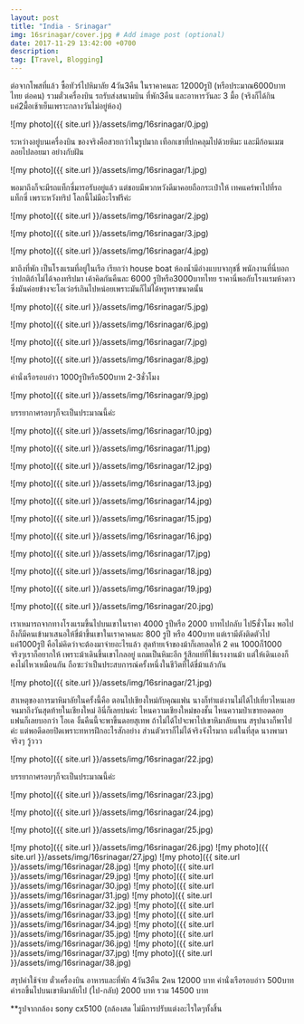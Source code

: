 ```yaml
---
layout: post
title: "India - Srinagar"
img: 16srinagar/cover.jpg # Add image post (optional)
date: 2017-11-29 13:42:00 +0700
description:
tag: [Travel, Blogging]
---
```

ต่อจากโพสที่แล้ว ซื้อทัวร์ไปหิมาลัย 4วัน3คืน ในราคาคนละ 12000รูปี (หรือประมาณ6000บาทไทย ต่อคน) รวมตั๋วเครื่องบิน รถรับส่งสนามบิน ที่พัก3คืน และอาหารวันละ 3 มื้อ (จริงก็ได้กินแค่2มื้อเช้าเย็นเพราะกลางวันไม่อยู่ห้อง)

![my photo]({{ site.url }}/assets/img/16srinagar/0.jpg)

ระหว่างอยู่บนเครื่องบิน ของจริงคือสวยกว่าในรูปมาก เทือกเขาที่ปกคลุมไปด้วยหิมะ และมีก้อนเมฆลอยไปลอยมา อย่างกับฝัน

![my photo]({{ site.url }}/assets/img/16srinagar/1.jpg)

พอมาถึงก็จะมีรถแท็กซี่มารอรับอยู่แล้ว แต่ชอบมีพวกหวังดีมาคอยถือกระเป๋าให้ เทคแคร์พาไปที่รถแท็กซี่ เพราะหวังทริป โลกนี้ไม่มีอะไรฟรีค่ะ

![my photo]({{ site.url }}/assets/img/16srinagar/2.jpg)



![my photo]({{ site.url }}/assets/img/16srinagar/3.jpg)



![my photo]({{ site.url }}/assets/img/16srinagar/4.jpg)

มาถึงที่พัก เป็นโรงแรมที่อยู่ในเรือ เรียกว่า house boat ห้องน้ำมีอ่างแบบจากุชชี่ พนักงานที่นี่บอกว่าปกติถ้าไม่ได้จองทริปมา เค้าคิดกันคืนละ 6000 รูปีหรือ3000บาทไทย ราคานี่พอกับโรงแรมห้าดาว ซึ่งมันค่อยข้างจะโอเว่อร์เกินไปหน่อยเพราะมันก็ไม่ได้หรูหราขนาดนั้น

![my photo]({{ site.url }}/assets/img/16srinagar/5.jpg)



![my photo]({{ site.url }}/assets/img/16srinagar/6.jpg)



![my photo]({{ site.url }}/assets/img/16srinagar/7.jpg)



![my photo]({{ site.url }}/assets/img/16srinagar/8.jpg)

ค่านั่งเรือรอบอ่าว 1000รูปีหรือ500บาท 2-3ชั่วโมง

![my photo]({{ site.url }}/assets/img/16srinagar/9.jpg)

บรรยากาศรอบๆก็จะเป็นประมาณนี้ค่ะ

![my photo]({{ site.url }}/assets/img/16srinagar/10.jpg)

![my photo]({{ site.url }}/assets/img/16srinagar/11.jpg)

![my photo]({{ site.url }}/assets/img/16srinagar/12.jpg)

![my photo]({{ site.url }}/assets/img/16srinagar/13.jpg)

![my photo]({{ site.url }}/assets/img/16srinagar/14.jpg)

![my photo]({{ site.url }}/assets/img/16srinagar/15.jpg)

![my photo]({{ site.url }}/assets/img/16srinagar/16.jpg)

![my photo]({{ site.url }}/assets/img/16srinagar/17.jpg)

![my photo]({{ site.url }}/assets/img/16srinagar/18.jpg)

![my photo]({{ site.url }}/assets/img/16srinagar/19.jpg)

![my photo]({{ site.url }}/assets/img/16srinagar/20.jpg)

 เราเหมารถจากทางโรงแรมขึ้นไปบนเขาในราคา 4000 รูปีหรือ 2000 บาทไปกลับ ไป5ชั่วโมง พอไปถึงก็มีคนเข้ามาเสนอให้ขี่ม้าขึ้นเขาในเราคาคนละ 800 รูปี หรือ 400บาท แต่เรามีตังติดตัวไปแค่1000รูปี คือไม่คิดว่าจะต้องมาจ่ายอะไรแล้ว สุดท้ายเจ้าของม้าก็เลยลดให้ 2 คน 1000ก็1000  จริงๆเราก็อยากให้ เพราะม้าเดินขึ้นเขาไกลอยู่ แถมเป็นหิมะอีก รู้สึกแย่ที่ใช้แรงงานม้า แต่ให้เดินเองก็คงไม่ไหวเหมือนกัน ถือซะว่าเป็นประสบการณ์ครั้งหนึ่งในชีวิตที่ได้ขี่ม้าแล้วกัน

![my photo]({{ site.url }}/assets/img/16srinagar/21.jpg)

สาเหตุของการมาหิมาลัยในครั้งนี้คือ ตอนไปเชียงใหม่กับคุณแฟน นางก็ทำแต่งานไม่ได้ไปเที่ยวไหนเลย จนมาถึงวันสุดท้ายในเชียงใหม่ อินี่ก็เลยบ่นค่ะ ไหนความเชียงใหม่ของชั้น ไหนความป่าเขายอดดอย แฟนก็เลยบอกว่า โอเค งั้นคืนนี้จะพาขี้นดอยสุเทพ ถ้าไม่ได้ไปจะพาไปเขาหิมาลัยแทน สรุปนางก็พาไปค่ะ แต่พอดีดอยปิดเพราะทหารฝึกอะไรสักอย่าง ส่วนตัวเราก็ไม่ได้จริงจังไรมาก แต่ในที่สุด นางพามาจริงๆ วู้ววว

![my photo]({{ site.url }}/assets/img/16srinagar/22.jpg)

บรรยากาศรอบๆก็จะเป็นประมาณนี้ค่ะ

![my photo]({{ site.url }}/assets/img/16srinagar/23.jpg)


![my photo]({{ site.url }}/assets/img/16srinagar/24.jpg)


![my photo]({{ site.url }}/assets/img/16srinagar/25.jpg)

![my photo]({{ site.url }}/assets/img/16srinagar/26.jpg)
![my photo]({{ site.url }}/assets/img/16srinagar/27.jpg)
![my photo]({{ site.url }}/assets/img/16srinagar/28.jpg)
![my photo]({{ site.url }}/assets/img/16srinagar/29.jpg)
![my photo]({{ site.url }}/assets/img/16srinagar/30.jpg)
![my photo]({{ site.url }}/assets/img/16srinagar/31.jpg)
![my photo]({{ site.url }}/assets/img/16srinagar/32.jpg)
![my photo]({{ site.url }}/assets/img/16srinagar/33.jpg)
![my photo]({{ site.url }}/assets/img/16srinagar/34.jpg)
![my photo]({{ site.url }}/assets/img/16srinagar/35.jpg)
![my photo]({{ site.url }}/assets/img/16srinagar/36.jpg)
![my photo]({{ site.url }}/assets/img/16srinagar/37.jpg)
![my photo]({{ site.url }}/assets/img/16srinagar/38.jpg)

สรุปค่าใช้จ่าย
ตั๋วเครื่องบิน อาหารและที่พัก 4วัน3คืน 2คน 12000 บาท
ค่านั่งเรือรอบอ่าว 500บาท
ค่ารถขึ้นไปบนเขาหิมาลัยไป (ไป-กลับ) 2000 บาท
รวม 14500 บาท






**รูปจากกล้อง sony cx5100 (กล้องสด ไม่มีการปรับแต่งอะไรใดๆทั้งสิ้น
